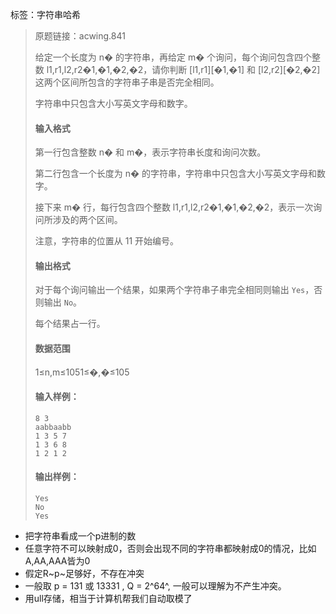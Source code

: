 标签：字符串哈希

> 原题链接：acwing.841
>
> 给定一个长度为 n� 的字符串，再给定 m� 个询问，每个询问包含四个整数 l1,r1,l2,r2�1,�1,�2,�2，请你判断 [l1,r1][�1,�1] 和 [l2,r2][�2,�2] 这两个区间所包含的字符串子串是否完全相同。
>
> 字符串中只包含大小写英文字母和数字。
>
> #### 输入格式
>
> 第一行包含整数 n� 和 m�，表示字符串长度和询问次数。
>
> 第二行包含一个长度为 n� 的字符串，字符串中只包含大小写英文字母和数字。
>
> 接下来 m� 行，每行包含四个整数 l1,r1,l2,r2�1,�1,�2,�2，表示一次询问所涉及的两个区间。
>
> 注意，字符串的位置从 11 开始编号。
>
> #### 输出格式
>
> 对于每个询问输出一个结果，如果两个字符串子串完全相同则输出 `Yes`，否则输出 `No`。
>
> 每个结果占一行。
>
> #### 数据范围
>
> 1≤n,m≤1051≤�,�≤105
>
> #### 输入样例：
>
> ```
> 8 3
> aabbaabb
> 1 3 5 7
> 1 3 6 8
> 1 2 1 2
> ```
>
> #### 输出样例：
>
> ```
> Yes
> No
> Yes
> ```
> 

- 把字符串看成一个p进制的数
- 任意字符不可以映射成0，否则会出现不同的字符串都映射成0的情况，比如A,AA,AAA皆为0
- 假定R~p~足够好，不存在冲突
- 一般取 p = 131 或 13331 , Q = 2^64^, 一般可以理解为不产生冲突。
- 用ull存储，相当于计算机帮我们自动取模了

